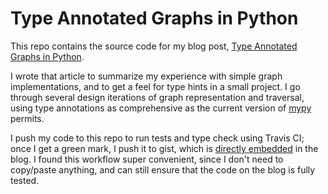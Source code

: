 Type Annotated Graphs in Python
===============================

This repo contains the source code for my blog post, [Type Annotated Graphs
in Python](https://pkch.io/2017/03/31/python-graphs-part1/).

I wrote that article to summarize my experience with simple graph
implementations, and to get a feel for type hints in a small project. I go
through several design iterations of graph representation and traversal,
using type annotations as comprehensive as the current version of
[mypy](http://mypy.readthedocs.io/en/latest/) permits.

I push my code to this repo to run tests and type check using Travis CI; once
I get a green mark, I push it to gist, which is [directly
embedded](https://help.github.com/articles/about-gists/#embedding-gists) in
the blog. I found this workflow super convenient, since I don't need to
copy/paste anything, and can still ensure that the code on the blog is fully
tested.

